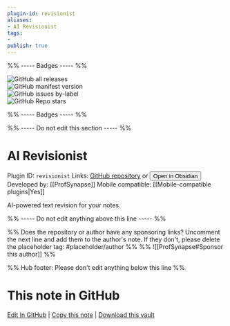```yaml
---
plugin-id: revisionist
aliases:
- AI Revisionist
tags: 
- 
publish: true
---
```


%% ----- Badges ----- %%

![GitHub all releases](https://img.shields.io/github/downloads/ProfSynapse/obsidian-revisionist/total?color=573E7A&logo=github&style=for-the-badge)   
![GitHub manifest version](https://img.shields.io/github/manifest-json/v/ProfSynapse/obsidian-revisionist?color=573E7A&logo=github&style=for-the-badge)   
![GitHub issues by-label](https://img.shields.io/github/issues/ProfSynapse/obsidian-revisionist/help%20wanted?color=573E7A&logo=github&style=for-the-badge)   
![GitHub Repo stars](https://img.shields.io/github/stars/ProfSynapse/obsidian-revisionist?color=573E7A&logo=github&style=for-the-badge)

%% ----- Badges ----- %%

%% ----- Do not edit this section ----- %%

# AI Revisionist

Plugin ID: `revisionist`
Links: [GitHub repository](https://github.com/ProfSynapse/obsidian-revisionist) or [<button id=HH>Open in Obsidian</button>](obsidian://show-plugin?id=revisionist)
Developed by: [[ProfSynapse]]
Mobile compatible: [[Mobile-compatible plugins|Yes]]

AI-powered text revision for your notes.

%% ----- Do not edit anything above this line ----- %% 

%% Does the repository or author have any sponsoring links? Uncomment the next line and add them to the author's note. If they don't, please delete the placeholder tag: #placeholder/author %%
%% ![[ProfSynapse#Sponsor this author]] %%

%% Hub footer: Please don't edit anything below this line %%

# This note in GitHub

<span class="git-footer">[Edit In GitHub](https://github.dev/obsidian-community/obsidian-hub/blob/main/02%20-%20Community%20Expansions/02.05%20All%20Community%20Expansions/Plugins/revisionist.md "git-hub-edit-note") | [Copy this note](https://raw.githubusercontent.com/obsidian-community/obsidian-hub/main/02%20-%20Community%20Expansions/02.05%20All%20Community%20Expansions/Plugins/revisionist.md "git-hub-copy-note") | [Download this vault](https://github.com/obsidian-community/obsidian-hub/archive/refs/heads/main.zip "git-hub-download-vault") </span>
